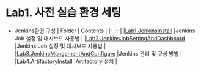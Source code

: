 # Lab1. 사전 실습 환경 세팅
* Jenkins환경 구성
| Folder                                                                              | Contents                            |
|-                                                                                    |-                                    |
|[Lab1.JenkinsInstall](Lab1.JenkinsInstall/README.md)                                 |Jenkins Job 설정 및 대시보드 사용법  |
|[Lab2.JenkinsJobSettingAndDashboard](Lab2.JenkinsJobSettingAndDashboard/README.md)   |Jenkins Job 설정 및 대시보드 사용법  |
|[Lab3.JenkinsMangementAndConfigure](Lab3.JenkinsMangementAndConfigure/README.md)     |Jenkins 관리 및 구성 방법            |
|[Lab4.ArtifactoryInstall](Lab4.ArtifactoryInstall/README.md)                         |Artifactory 설치                     |

